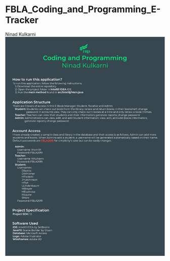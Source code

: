 # FBLA_Coding_and_Programming_E-Tracker
Ninad Kulkarni
![Read Me Image](https://github.com/Ninkuk/FBLA_Coding_and_Programming_E-Tracker/blob/master/readme.jpg)
